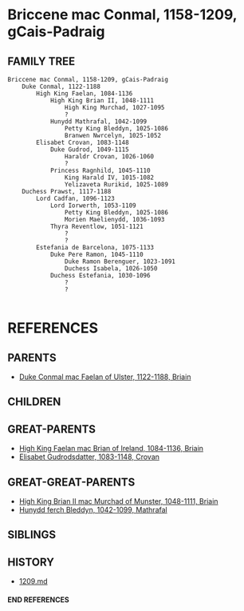 # Briccene mac Conmal, 1158-1209, gCais-Padraig

## FAMILY TREE 
```
Briccene mac Conmal, 1158-1209, gCais-Padraig
    Duke Conmal, 1122-1188
        High King Faelan, 1084-1136
            High King Brian II, 1048-1111
                High King Murchad, 1027-1095
                ?
            Hunydd Mathrafal, 1042-1099
                Petty King Bleddyn, 1025-1086
                Branwen Nwrcelyn, 1025-1052
        Elisabet Crovan, 1083-1148
            Duke Gudrod, 1049-1115
                Haraldr Crovan, 1026-1060
                ?
            Princess Ragnhild, 1045-1110
                King Harald IV, 1015-1082
                Yelizaveta Rurikid, 1025-1089
    Duchess Prawst, 1117-1188
        Lord Cadfan, 1096-1123
            Lord Iorwerth, 1053-1109
                Petty King Bleddyn, 1025-1086
                Morien Maelienydd, 1036-1093
            Thyra Reventlow, 1051-1121
                ?
                ?
        Estefania de Barcelona, 1075-1133
            Duke Pere Ramon, 1045-1110    
                Duke Ramon Berenguer, 1023-1091
                Duchess Isabela, 1026-1050
            Duchess Estefania, 1030-1096
                ?
                ?
        
```


# REFERENCES

## PARENTS 
* [Duke Conmal mac Faelan of Ulster, 1122-1188, Briain](conmal_mac_faelan_1122.md)

## CHILDREN 

## GREAT-PARENTS 
* [High King Faelan mac Brian of Ireland, 1084-1136, Briain](faelan_mac_brian_1084.md)
* [Elisabet Gudrodsdatter, 1083-1148, Crovan](elisabet_gudrodsdatter_1083.md)

## GREAT-GREAT-PARENTS 
* [High King Brian II mac Murchad of Munster, 1048-1111, Briain](brian_ii_mac_murchad_1048.md)
* [Hunydd ferch Bleddyn, 1042-1099, Mathrafal](hunydd_ferch_bleddyn_1042.md)
## SIBLINGS

 
## HISTORY
* [1209.md](../h/1209.md)

#### END REFERENCES
